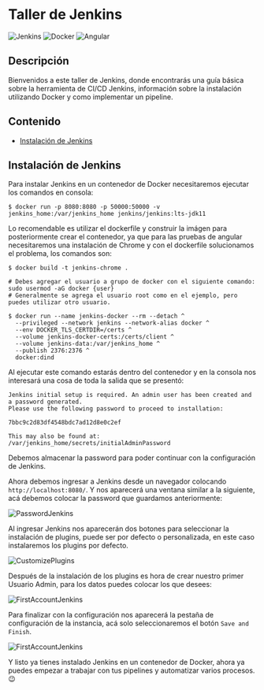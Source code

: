 # **Taller de Jenkins**

![Jenkins](https://img.shields.io/badge/Jenkins-gray?style=flat-square&logo=jenkins)
![Docker](https://img.shields.io/badge/Docker-gray?style=flat-square&logo=docker)
![Angular](https://img.shields.io/badge/Angular-gray?style=flat-square&logo=angular)

## Descripción 

Bienvenidos a este taller de Jenkins, donde encontrarás una guía básica sobre la herramienta de CI/CD Jenkins, información sobre la instalación utilizando Docker y como implementar un pipeline.

## Contenido

- [Instalación de Jenkins](#Instalación-de-Jenkins)


## Instalación de Jenkins

Para instalar Jenkins en un contenedor de Docker necesitaremos ejecutar los comandos en consola:

```
$ docker run -p 8080:8080 -p 50000:50000 -v jenkins_home:/var/jenkins_home jenkins/jenkins:lts-jdk11
```

Lo recomendable es utilizar el dockerfile y construir la imágen para posteriormente crear el contenedor, ya que para las pruebas de angular necesitaremos una instalación de Chrome y con el dockerfile solucionamos el problema, los comandos son:

```
$ docker build -t jenkins-chrome .

# Debes agregar el usuario a grupo de docker con el siguiente comando: sudo usermod -aG docker {user}
# Generalmente se agrega el usuario root como en el ejemplo, pero puedes utilizar otro usuario.

$ docker run --name jenkins-docker --rm --detach ^
  --privileged --network jenkins --network-alias docker ^
  --env DOCKER_TLS_CERTDIR=/certs ^
  --volume jenkins-docker-certs:/certs/client ^
  --volume jenkins-data:/var/jenkins_home ^
  --publish 2376:2376 ^
  docker:dind
```

Al ejecutar este comando estarás dentro del contenedor y en la consola nos interesará una cosa de toda la salida que se presentó:

```
Jenkins initial setup is required. An admin user has been created and a password generated.
Please use the following password to proceed to installation:

7bbc9c2d83df4548bdc7ad12d8e0c2ef

This may also be found at: /var/jenkins_home/secrets/initialAdminPassword
```

Debemos almacenar la password para poder continuar con la configuración de Jenkins. 

Ahora debemos ingresar a Jenkins desde un navegador colocando ```http://localhost:8080/```. Y nos aparecerá una ventana similar a la siguiente, acá debemos colocar la password que guardamos anteriormente:

![PasswordJenkins](https://www.jenkins.io/doc/book/resources/tutorials/setup-jenkins-02-unlock-jenkins-page.png)

Al ingresar Jenkins nos aparecerán dos botones para seleccionar la instalación de plugins, puede ser por defecto o personalizada, en este caso instalaremos los plugins por defecto.

![CustomizePlugins](https://www.prado.lt/wp-content/uploads/2019/12/Customize_Jenkins.png)

Después de la instalación de los plugins es hora de crear nuestro primer Usuario Admin, para los datos puedes colocar los que desees:

![FirstAccountJenkins](https://www.linuxcloudvps.com/blog/wp-content/uploads/2021/06/jenkins-installation-on-ubuntu-20.04.png)

Para finalizar con la configuración nos aparecerá la pestaña de configuración de la instancia, acá solo seleccionaremos el botón ```Save and Finish```.

![FirstAccountJenkins](https://i.ibb.co/xXwm7Rj/p4.png)

Y listo ya tienes instalado Jenkins en un contenedor de Docker, ahora ya puedes empezar a trabajar con tus pipelines y automatizar varios procesos. 😉